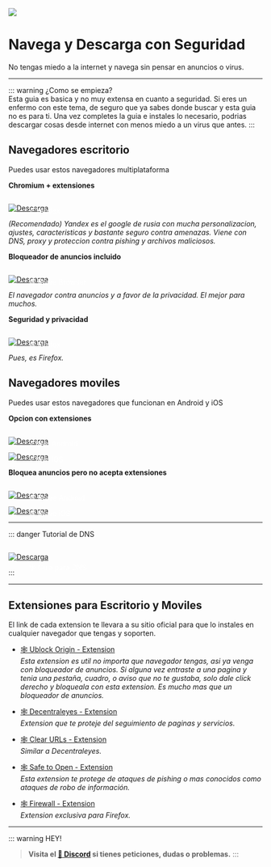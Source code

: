 ![](https://i.postimg.cc/sDLKqZSc/Navegaseguro.png)
# Navega y Descarga con Seguridad
No tengas miedo a la internet y navega sin pensar en anuncios o virus.

---

::: warning ¿Como se empieza?    
Esta guia es basica y no muy extensa en cuanto a seguridad. Si eres un enfermo con este tema, de seguro que ya sabes donde buscar y esta guia no es para ti. Una vez completes la guia e instales lo necesario, podrias descargar cosas desde internet con menos miedo a un virus que antes.
:::

## Navegadores escritorio

Puedes usar estos navegadores multiplataforma

**Chromium + extensiones**

<a href="https://browser.yandex.com/" target="_blank">
 <div style="position: relative; padding-top: 1em">
   <p style="position: absolute; top: 4px; left: 20px; font-size: 14px; color: white; text-indent: 20px">⭐ Yandex</p>
   <img src="https://i.postimg.cc/HnDSpf2M/Mini-Descarga.png" alt="Descarga" />
 </div>
</a>

*(Recomendado) Yandex es el google de rusia con mucha personalizacion, ajustes, caracteristicas y bastante seguro contra amenazas. Viene con DNS, proxy y proteccion contra pishing y archivos maliciosos.*

**Bloqueador de anuncios incluido**

<a href="https://brave.com/es/download/" target="_blank">
 <div style="position: relative; padding-top: 1em">
   <p style="position: absolute; top: 4px; left: 20px; font-size: 14px; color: white; text-indent: 20px">🕸 Brave Browser</p>
   <img src="https://i.postimg.cc/HnDSpf2M/Mini-Descarga.png" alt="Descarga" />
 </div>
</a>

*El navegador contra anuncios y a favor de la privacidad. El mejor para muchos.*

**Seguridad y privacidad**

<a href="https://www.mozilla.org/es-ES/firefox/new/" target="_blank">
 <div style="position: relative; padding-top: 1em">
   <p style="position: absolute; top: 4px; left: 20px; font-size: 14px; color: white; text-indent: 20px">🕸 Firefox</p>
   <img src="https://i.postimg.cc/HnDSpf2M/Mini-Descarga.png" alt="Descarga" />
 </div>
</a>

*Pues, es Firefox.*

## Navegadores moviles

Puedes usar estos navegadores que funcionan en Android y iOS

**Opcion con extensiones**
   
<a href="https://play.google.com/store/apps/details?id=com.kiwibrowser.browser&hl=en_US" target="_blank">
 <div style="position: relative; padding-top: 1em">
   <p style="position: absolute; top: 4px; left: 20px; font-size: 14px; color: white; text-indent: 20px">⭐ Kiwi Android</p>
   <img src="https://i.postimg.cc/HnDSpf2M/Mini-Descarga.png" alt="Descarga" />
 </div>
</a>

<a href="https://browser.kagi.com/" target="_blank">
 <div style="position: relative; padding-top: 1em">
   <p style="position: absolute; top: 4px; left: 20px; font-size: 14px; color: white; text-indent: 20px">⭐ Kiwi iOS</p>
   <img src="https://i.postimg.cc/HnDSpf2M/Mini-Descarga.png" alt="Descarga" />
 </div>
</a>


**Bloquea anuncios pero no acepta extensiones**

<a href="https://play.google.com/store/apps/details?id=com.brave.browser&hl=en_US" target="_blank">
 <div style="position: relative; padding-top: 1em">
   <p style="position: absolute; top: 4px; left: 20px; font-size: 14px; color: white; text-indent: 20px">🕸 Brave Android</p>
   <img src="https://i.postimg.cc/HnDSpf2M/Mini-Descarga.png" alt="Descarga" />
 </div>
</a>

<a href="https://apps.apple.com/us/app/brave-private-web-browser/id1052879175" target="_blank">
 <div style="position: relative; padding-top: 1em">
   <p style="position: absolute; top: 4px; left: 20px; font-size: 14px; color: white; text-indent: 20px">🕸 Brave iOS</p>
   <img src="https://i.postimg.cc/HnDSpf2M/Mini-Descarga.png" alt="Descarga" />
 </div>
</a>

---

::: danger Tutorial de DNS

<a href="/Tutoriales/Adguard" target="_blank">
 <div style="position: relative; padding-top: 1em">
   <p style="position: absolute; top: 20px; left: 20px; font-size: 14px; color: white; text-indent: 20px">🕸 Guia para DNS</p>
   <img src="https://i.postimg.cc/HnDSpf2M/Mini-Descarga.png" alt="Descarga" />
 </div>
</a>

:::

---

## Extensiones para Escritorio y Moviles

El link de cada extension te llevara a su sitio oficial para que lo instales en cualquier navegador que tengas y soporten.

- [🕸 Ublock Origin - Extension](https://ublockorigin.com/)      
*Esta extension es util no importa que navegador tengas, asi ya venga con bloqueador de anuncios. Si alguna vez entraste a una pagina y tenia una pestaña, cuadro, o aviso que no te gustaba, solo dale click derecho y bloqueala con esta extension. Es mucho mas que un bloqueador de anuncios.*

- [🕸 Decentraleyes - Extension](https://decentraleyes.org/)     
*Extension que te proteje del seguimiento de paginas y servicios.*


- [🕸 Clear URLs - Extension](https://github.com/ClearURLs/Addon)    
*Similar a Decentraleyes.*
 
- [🕸 Safe to Open - Extension](https://safetoopen.com/)     
*Esta extension te protege de ataques de pishing o mas conocidos como ataques de robo de información.*


- [🕸 Firewall - Extension](https://addons.mozilla.org/en-US/firefox/addon/cloud-firewall/)     
*Extension exclusiva para Firefox.*

---

::: warning HEY!
> **Visita el [🚀 Discord](https://discord.gg/cua9Qvfvz5) si tienes peticiones, dudas o problemas.**
:::

